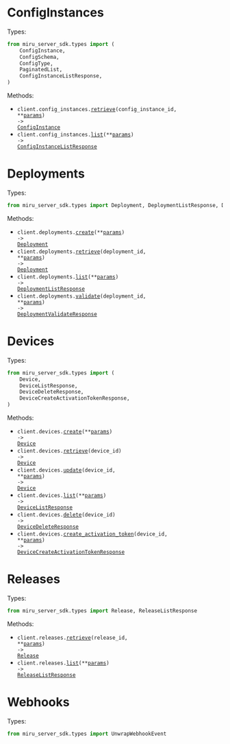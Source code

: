 # ConfigInstances

Types:

```python
from miru_server_sdk.types import (
    ConfigInstance,
    ConfigSchema,
    ConfigType,
    PaginatedList,
    ConfigInstanceListResponse,
)
```

Methods:

- <code title="get /config_instances/{config_instance_id}">client.config_instances.<a href="./src/miru_server_sdk/resources/config_instances.py">retrieve</a>(config_instance_id, \*\*<a href="src/miru_server_sdk/types/config_instance_retrieve_params.py">params</a>) -> <a href="./src/miru_server_sdk/types/config_instance.py">ConfigInstance</a></code>
- <code title="get /config_instances">client.config_instances.<a href="./src/miru_server_sdk/resources/config_instances.py">list</a>(\*\*<a href="src/miru_server_sdk/types/config_instance_list_params.py">params</a>) -> <a href="./src/miru_server_sdk/types/config_instance_list_response.py">ConfigInstanceListResponse</a></code>

# Deployments

Types:

```python
from miru_server_sdk.types import Deployment, DeploymentListResponse, DeploymentValidateResponse
```

Methods:

- <code title="post /deployments">client.deployments.<a href="./src/miru_server_sdk/resources/deployments.py">create</a>(\*\*<a href="src/miru_server_sdk/types/deployment_create_params.py">params</a>) -> <a href="./src/miru_server_sdk/types/deployment.py">Deployment</a></code>
- <code title="get /deployments/{deployment_id}">client.deployments.<a href="./src/miru_server_sdk/resources/deployments.py">retrieve</a>(deployment_id, \*\*<a href="src/miru_server_sdk/types/deployment_retrieve_params.py">params</a>) -> <a href="./src/miru_server_sdk/types/deployment.py">Deployment</a></code>
- <code title="get /deployments">client.deployments.<a href="./src/miru_server_sdk/resources/deployments.py">list</a>(\*\*<a href="src/miru_server_sdk/types/deployment_list_params.py">params</a>) -> <a href="./src/miru_server_sdk/types/deployment_list_response.py">DeploymentListResponse</a></code>
- <code title="post /deployments/{deployment_id}/validate">client.deployments.<a href="./src/miru_server_sdk/resources/deployments.py">validate</a>(deployment_id, \*\*<a href="src/miru_server_sdk/types/deployment_validate_params.py">params</a>) -> <a href="./src/miru_server_sdk/types/deployment_validate_response.py">DeploymentValidateResponse</a></code>

# Devices

Types:

```python
from miru_server_sdk.types import (
    Device,
    DeviceListResponse,
    DeviceDeleteResponse,
    DeviceCreateActivationTokenResponse,
)
```

Methods:

- <code title="post /devices">client.devices.<a href="./src/miru_server_sdk/resources/devices.py">create</a>(\*\*<a href="src/miru_server_sdk/types/device_create_params.py">params</a>) -> <a href="./src/miru_server_sdk/types/device.py">Device</a></code>
- <code title="get /devices/{device_id}">client.devices.<a href="./src/miru_server_sdk/resources/devices.py">retrieve</a>(device_id) -> <a href="./src/miru_server_sdk/types/device.py">Device</a></code>
- <code title="patch /devices/{device_id}">client.devices.<a href="./src/miru_server_sdk/resources/devices.py">update</a>(device_id, \*\*<a href="src/miru_server_sdk/types/device_update_params.py">params</a>) -> <a href="./src/miru_server_sdk/types/device.py">Device</a></code>
- <code title="get /devices">client.devices.<a href="./src/miru_server_sdk/resources/devices.py">list</a>(\*\*<a href="src/miru_server_sdk/types/device_list_params.py">params</a>) -> <a href="./src/miru_server_sdk/types/device_list_response.py">DeviceListResponse</a></code>
- <code title="delete /devices/{device_id}">client.devices.<a href="./src/miru_server_sdk/resources/devices.py">delete</a>(device_id) -> <a href="./src/miru_server_sdk/types/device_delete_response.py">DeviceDeleteResponse</a></code>
- <code title="post /devices/{device_id}/activation_token">client.devices.<a href="./src/miru_server_sdk/resources/devices.py">create_activation_token</a>(device_id, \*\*<a href="src/miru_server_sdk/types/device_create_activation_token_params.py">params</a>) -> <a href="./src/miru_server_sdk/types/device_create_activation_token_response.py">DeviceCreateActivationTokenResponse</a></code>

# Releases

Types:

```python
from miru_server_sdk.types import Release, ReleaseListResponse
```

Methods:

- <code title="get /releases/{release_id}">client.releases.<a href="./src/miru_server_sdk/resources/releases.py">retrieve</a>(release_id, \*\*<a href="src/miru_server_sdk/types/release_retrieve_params.py">params</a>) -> <a href="./src/miru_server_sdk/types/release.py">Release</a></code>
- <code title="get /releases">client.releases.<a href="./src/miru_server_sdk/resources/releases.py">list</a>(\*\*<a href="src/miru_server_sdk/types/release_list_params.py">params</a>) -> <a href="./src/miru_server_sdk/types/release_list_response.py">ReleaseListResponse</a></code>

# Webhooks

Types:

```python
from miru_server_sdk.types import UnwrapWebhookEvent
```
